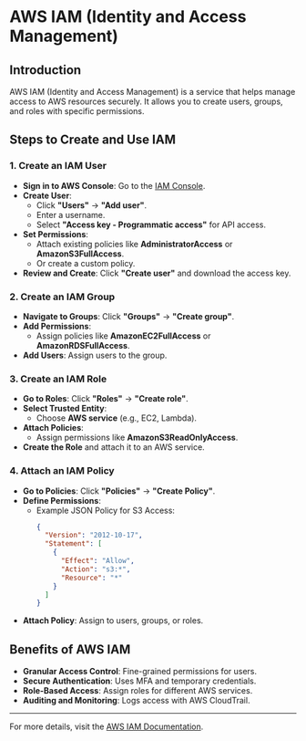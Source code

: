# AWS IAM (Identity and Access Management)

## Introduction
AWS IAM (Identity and Access Management) is a service that helps manage access to AWS resources securely. It allows you to create users, groups, and roles with specific permissions.

## Steps to Create and Use IAM

### 1. **Create an IAM User**
- **Sign in to AWS Console**: Go to the [IAM Console](https://console.aws.amazon.com/iam/).
- **Create User**:
  - Click **"Users"** → **"Add user"**.
  - Enter a username.
  - Select **"Access key - Programmatic access"** for API access.
- **Set Permissions**:
  - Attach existing policies like **AdministratorAccess** or **AmazonS3FullAccess**.
  - Or create a custom policy.
- **Review and Create**: Click **"Create user"** and download the access key.

### 2. **Create an IAM Group**
- **Navigate to Groups**: Click **"Groups"** → **"Create group"**.
- **Add Permissions**:
  - Assign policies like **AmazonEC2FullAccess** or **AmazonRDSFullAccess**.
- **Add Users**: Assign users to the group.

### 3. **Create an IAM Role**
- **Go to Roles**: Click **"Roles"** → **"Create role"**.
- **Select Trusted Entity**:
  - Choose **AWS service** (e.g., EC2, Lambda).
- **Attach Policies**:
  - Assign permissions like **AmazonS3ReadOnlyAccess**.
- **Create the Role** and attach it to an AWS service.

### 4. **Attach an IAM Policy**
- **Go to Policies**: Click **"Policies"** → **"Create Policy"**.
- **Define Permissions**:
  - Example JSON Policy for S3 Access:
    ```json
    {
      "Version": "2012-10-17",
      "Statement": [
        {
          "Effect": "Allow",
          "Action": "s3:*",
          "Resource": "*"
        }
      ]
    }
    ```
- **Attach Policy**: Assign to users, groups, or roles.

## Benefits of AWS IAM
- **Granular Access Control**: Fine-grained permissions for users.
- **Secure Authentication**: Uses MFA and temporary credentials.
- **Role-Based Access**: Assign roles for different AWS services.
- **Auditing and Monitoring**: Logs access with AWS CloudTrail.

---

For more details, visit the [AWS IAM Documentation](https://docs.aws.amazon.com/iam/).
